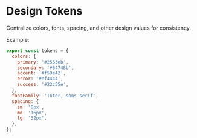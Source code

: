 # Design Tokens

Centralize colors, fonts, spacing, and other design values for consistency.

Example:
```js
export const tokens = {
  colors: {
    primary: '#2563eb',
    secondary: '#64748b',
    accent: '#f59e42',
    error: '#ef4444',
    success: '#22c55e',
  },
  fontFamily: 'Inter, sans-serif',
  spacing: {
    sm: '8px',
    md: '16px',
    lg: '32px',
  },
};
```
